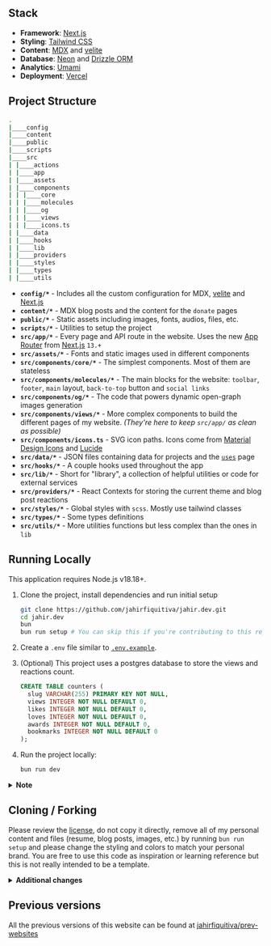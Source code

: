 
## Stack

- **Framework**: [Next.js](https://nextjs.org/)
- **Styling**: [Tailwind CSS](https://tailwindcss.com/)
- **Content**: [MDX](https://github.com/mdx-js/mdx) and [velite](https://velite.js.org/)
- **Database**: [Neon](https://neon.tech/) and [Drizzle ORM](https://orm.drizzle.team/)
- **Analytics**: [Umami](https://vietsalt.vercel.app/analytics)
- **Deployment**: [Vercel](https://vercel.com)

## Project Structure

```bash
.
|____config
|____content
|____public
|____scripts
|____src
| |____actions
| |____app
| |____assets
| |____components
| | |____core
| | |____molecules
| | |____og
| | |____views
| | |____icons.ts
| |____data
| |____hooks
| |____lib
| |____providers
| |____styles
| |____types
| |____utils
```

- **`config/*`** - Includes all the custom configuration for MDX, [velite](https://velite.js.org/) and [Next.js](https://nextjs.org/)
- **`content/*`** - MDX blog posts and the content for the `donate` pages
- **`public/*`** - Static assets including images, fonts, audios, files, etc.
- **`scripts/*`** - Utilities to setup the project
- **`src/app/*`** - Every page and API route in the website. Uses the new [App Router](https://beta.nextjs.org/docs/getting-started#introducing-the-app-router) from [Next.js](https://nextjs.org/) `13.+`
- **`src/assets/*`** - Fonts and static images used in different components
- **`src/components/core/*`** - The simplest components. Most of them are stateless
- **`src/components/molecules/*`** - The main blocks for the website: `toolbar`, `footer`, `main` layout, `back-to-top` button and `social links`
- **`src/components/og/*`** - The code that powers dynamic open-graph images generation
- **`src/components/views/*`** - More complex components to build the different pages of my website. _(They're here to keep `src/app/` as clean as possible)_
- **`src/components/icons.ts`** - SVG icon paths. Icons come from [Material Design Icons](https://pictogrammers.com/library/mdi/) and [Lucide](https://lucide.dev/)
- **`src/data/*`** - JSON files containing data for projects and the [`uses`](https://vietsalt.vercel.app/uses) page
- **`src/hooks/*`** - A couple hooks used throughout the app
- **`src/lib/*`** - Short for "library", a collection of helpful utilities or code for external services
- **`src/providers/*`** - React Contexts for storing the current theme and blog post reactions
- **`src/styles/*`** - Global styles with `scss`. Mostly use tailwind classes
- **`src/types/*`** - Some types definitions
- **`src/utils/*`** - More utilities functions but less complex than the ones in `lib`

## Running Locally

This application requires Node.js v18.18+.

1. Clone the project, install dependencies and run initial setup

   ```bash
   git clone https://github.com/jahirfiquitiva/jahir.dev.git
   cd jahir.dev
   bun
   bun run setup # You can skip this if you're contributing to this repository. It removes all of my personal content and files
   ```

2. Create a `.env` file similar to [`.env.example`](https://github.com/jahirfiquitiva/jahir.dev/blob/main/.env.example).

3. (Optional) This project uses a postgres database to store the views and reactions count.

   ```sql
   CREATE TABLE counters (
     slug VARCHAR(255) PRIMARY KEY NOT NULL,
     views INTEGER NOT NULL DEFAULT 0,
     likes INTEGER NOT NULL DEFAULT 0,
     loves INTEGER NOT NULL DEFAULT 0,
     awards INTEGER NOT NULL DEFAULT 0,
     bookmarks INTEGER NOT NULL DEFAULT 0
   );
   ```

4. Run the project locally:

   ```bash
   bun run dev
   ```

<details>

<summary><strong>Note</strong></summary>

Some things might be broken or not found because the `bun run setup` script will remove many files.
Please double check the code and implementations.

</details>

## Cloning / Forking

Please review the [license](https://github.com/jahirfiquitiva/jahir.dev/blob/main/LICENSE), do not copy it directly, remove all of my personal content and files (resume, blog posts, images, etc.) by running `bun run setup` and please change the styling and colors to match your personal brand. You are free to use this code as inspiration or learning reference but this is not really intended to be a template.

<details>

<summary><strong>Additional changes</strong></summary>

Make sure to set the `IS_TEMPLATE` environment variable to false.
Otherwise, the colors in the website might be inverted. (See `src/styles/globals.scss`)

</details>

## Previous versions

All the previous versions of this website can be found at [jahirfiquitiva/prev-websites](https://github.com/jahirfiquitiva/prev-websites)
